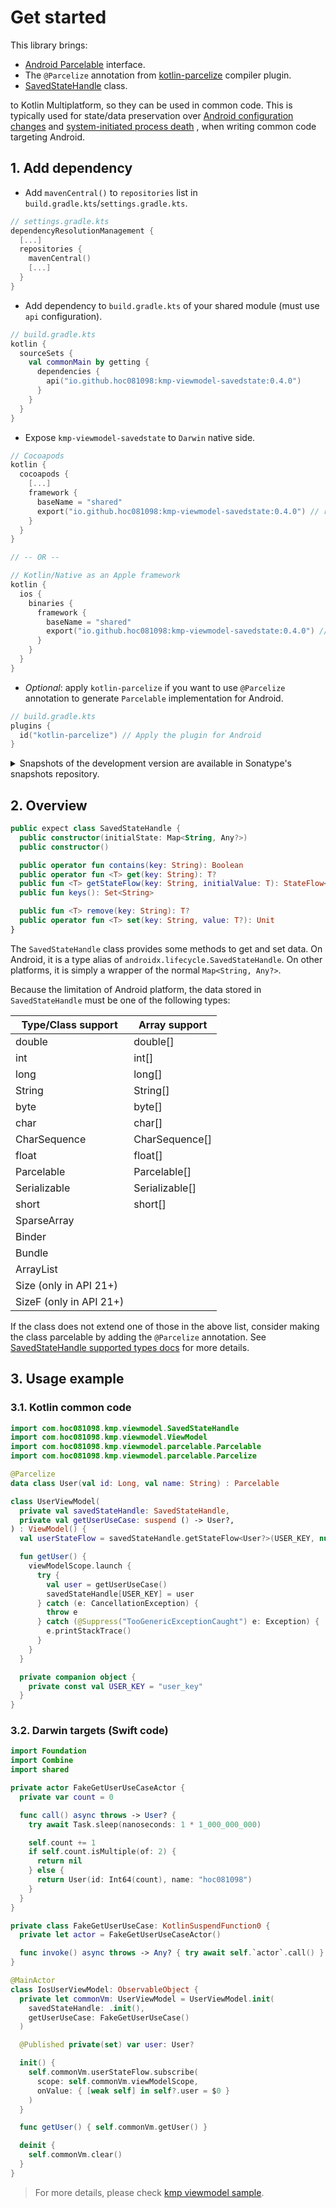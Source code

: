 # Get started

This library brings:

- [Android Parcelable](https://developer.android.com/reference/android/os/Parcelable) interface.
- The `@Parcelize` annotation
  from [kotlin-parcelize](https://developer.android.com/kotlin/parcelize) compiler plugin.
- [SavedStateHandle](https://developer.android.com/reference/androidx/lifecycle/SavedStateHandle)
  class.

to Kotlin Multiplatform, so they can be used in common code.
This is typically used for state/data preservation
over [Android configuration changes](https://developer.android.com/guide/topics/resources/runtime-changes)
and [system-initiated process death](https://developer.android.com/topic/libraries/architecture/viewmodel/viewmodel-savedstate)
, when writing common code targeting Android.

## 1. Add dependency

- Add `mavenCentral()` to `repositories` list in `build.gradle.kts`/`settings.gradle.kts`.

```kotlin
// settings.gradle.kts
dependencyResolutionManagement {
  [...]
  repositories {
    mavenCentral()
    [...]
  }
}
```

- Add dependency to `build.gradle.kts` of your shared module (must use `api` configuration).

```kotlin
// build.gradle.kts
kotlin {
  sourceSets {
    val commonMain by getting {
      dependencies {
        api("io.github.hoc081098:kmp-viewmodel-savedstate:0.4.0")
      }
    }
  }
}
```

- Expose `kmp-viewmodel-savedstate` to `Darwin` native side.

```kotlin
// Cocoapods
kotlin {
  cocoapods {
    [...]
    framework {
      baseName = "shared"
      export("io.github.hoc081098:kmp-viewmodel-savedstate:0.4.0") // required to expose the classes to iOS.
    }
  }
}

// -- OR --

// Kotlin/Native as an Apple framework
kotlin {
  ios {
    binaries {
      framework {
        baseName = "shared"
        export("io.github.hoc081098:kmp-viewmodel-savedstate:0.4.0") // required to expose the classes to iOS.
      }
    }
  }
}
```

- _Optional_: apply `kotlin-parcelize` if you want to use `@Parcelize` annotation to
  generate `Parcelable` implementation for Android.

```kotlin
// build.gradle.kts
plugins {
  id("kotlin-parcelize") // Apply the plugin for Android
}
```

<details>
<summary>Snapshots of the development version are available in Sonatype's snapshots repository.</summary>
<p>

```kotlin
// settings.gradle.kts
dependencyResolutionManagement {
  repositoriesMode.set(RepositoriesMode.PREFER_PROJECT)
  repositories {
    maven(url = "https://s01.oss.sonatype.org/content/repositories/snapshots/")
    [...]
  }
}

// build.gradle.kts
dependencies {
  api("io.github.hoc081098:kmp-viewmodel-savedstate:0.4.1-SNAPSHOT")
}
```

</p>
</details>

## 2. Overview

```kotlin
public expect class SavedStateHandle {
  public constructor(initialState: Map<String, Any?>)
  public constructor()

  public operator fun contains(key: String): Boolean
  public operator fun <T> get(key: String): T?
  public fun <T> getStateFlow(key: String, initialValue: T): StateFlow<T>
  public fun keys(): Set<String>

  public fun <T> remove(key: String): T?
  public operator fun <T> set(key: String, value: T?): Unit
}
```

The `SavedStateHandle` class provides some methods to get and set data.
On Android, it is a type alias of `androidx.lifecycle.SavedStateHandle`.
On other platforms, it is simply a wrapper of the normal `Map<String, Any?>`.

Because the limitation of Android platform, the data stored in `SavedStateHandle` must be one of the
following types:

| Type/Class support      | Array support  |
|-------------------------|----------------|
| double                  | double[]       |
| int                     | int[]          |
| long                    | long[]         |
| String                  | String[]       |
| byte                    | byte[]         |
| char                    | char[]         |
| CharSequence            | CharSequence[] |
| float                   | float[]        |
| Parcelable              | Parcelable[]   |
| Serializable            | Serializable[] |
| short                   | short[]        |
| SparseArray             |                |
| Binder                  |                |
| Bundle                  |                |
| ArrayList               |                |
| Size (only in API 21+)  |                |
| SizeF (only in API 21+) |                |

If the class does not extend one of those in the above list, consider making the class parcelable
by adding the `@Parcelize` annotation.
See [SavedStateHandle supported types docs](https://developer.android.com/topic/libraries/architecture/viewmodel/viewmodel-savedstate#types)
for more details.

## 3. Usage example

### 3.1. Kotlin common code
```kotlin
import com.hoc081098.kmp.viewmodel.SavedStateHandle
import com.hoc081098.kmp.viewmodel.ViewModel
import com.hoc081098.kmp.viewmodel.parcelable.Parcelable
import com.hoc081098.kmp.viewmodel.parcelable.Parcelize

@Parcelize
data class User(val id: Long, val name: String) : Parcelable

class UserViewModel(
  private val savedStateHandle: SavedStateHandle,
  private val getUserUseCase: suspend () -> User?,
) : ViewModel() {
  val userStateFlow = savedStateHandle.getStateFlow<User?>(USER_KEY, null).wrap()

  fun getUser() {
    viewModelScope.launch {
      try {
        val user = getUserUseCase()
        savedStateHandle[USER_KEY] = user
      } catch (e: CancellationException) {
        throw e
      } catch (@Suppress("TooGenericExceptionCaught") e: Exception) {
        e.printStackTrace()
      }
    }
  }

  private companion object {
    private const val USER_KEY = "user_key"
  }
}
```

### 3.2. Darwin targets (Swift code)

```swift
import Foundation
import Combine
import shared

private actor FakeGetUserUseCaseActor {
  private var count = 0

  func call() async throws -> User? {
    try await Task.sleep(nanoseconds: 1 * 1_000_000_000)

    self.count += 1
    if self.count.isMultiple(of: 2) {
      return nil
    } else {
      return User(id: Int64(count), name: "hoc081098")
    }
  }
}

private class FakeGetUserUseCase: KotlinSuspendFunction0 {
  private let actor = FakeGetUserUseCaseActor()

  func invoke() async throws -> Any? { try await self.`actor`.call() }
}

@MainActor
class IosUserViewModel: ObservableObject {
  private let commonVm: UserViewModel = UserViewModel.init(
    savedStateHandle: .init(),
    getUserUseCase: FakeGetUserUseCase()
  )

  @Published private(set) var user: User?

  init() {
    self.commonVm.userStateFlow.subscribe(
      scope: self.commonVm.viewModelScope,
      onValue: { [weak self] in self?.user = $0 }
    )
  }

  func getUser() { self.commonVm.getUser() }

  deinit {
    self.commonVm.clear()
  }
}
```

> For more details, please
> check [kmp viewmodel sample](https://github.com/hoc081098/kmp-viewmodel/tree/master/sample).
